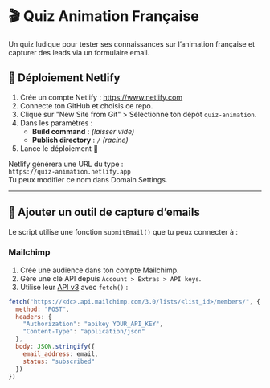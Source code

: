 # 🎬 Quiz Animation Française

Un quiz ludique pour tester ses connaissances sur l’animation française et capturer des leads via un formulaire email.

## 🚀 Déploiement Netlify

1. Crée un compte Netlify : https://www.netlify.com
2. Connecte ton GitHub et choisis ce repo.
3. Clique sur "New Site from Git" > Sélectionne ton dépôt `quiz-animation`.
4. Dans les paramètres :
   - **Build command** : *(laisser vide)*
   - **Publish directory** : `/` *(racine)*
5. Lance le déploiement 🎉

Netlify générera une URL du type :  
`https://quiz-animation.netlify.app`  
Tu peux modifier ce nom dans Domain Settings.

---

## 🧩 Ajouter un outil de capture d’emails

Le script utilise une fonction `submitEmail()` que tu peux connecter à :

### Mailchimp

1. Crée une audience dans ton compte Mailchimp.
2. Gère une clé API depuis `Account > Extras > API keys`.
3. Utilise leur [API v3](https://mailchimp.com/developer/marketing/api/list-members/add-member-to-list/) avec `fetch()` :

```javascript
fetch("https://<dc>.api.mailchimp.com/3.0/lists/<list_id>/members/", {
  method: "POST",
  headers: {
    "Authorization": "apikey YOUR_API_KEY",
    "Content-Type": "application/json"
  },
  body: JSON.stringify({
    email_address: email,
    status: "subscribed"
  })
})
